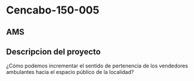 # Cencabo-150-005
## AMS
## Descripcion del proyecto
¿Cómo podemos incrementar el sentido de pertenencia de los vendedores ambulantes hacia el espacio público de la localidad?
